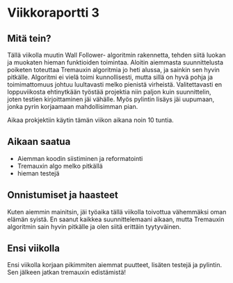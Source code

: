# Viikkoraportti 3

## Mitä tein?
Tällä viikolla muutin Wall Follower- algoritmin rakennetta, tehden siitä luokan ja muokaten hieman funktioiden toimintaa. Aloitin aiemmasta suunnittelusta 
poiketen toteuttaa Tremauxin algoritmia jo heti alussa, ja sainkin sen hyvin pitkälle. Algoritmi ei vielä toimi kunnollisesti, mutta sillä on hyvä pohja
ja toimimattomuus johtuu luultavasti melko pienistä virheistä. Valitettavasti en loppuviikosta ehtinytkään työstää projektia niin paljon kuin suunnittelin,
joten testien kirjoittaminen jäi vähälle. Myös pylintin lisäys jäi uupumaan, jonka pyrin korjaamaan mahdollisimman pian.

Aikaa prokjektiin käytin tämän viikon aikana noin 10 tuntia.

## Aikaan saatua
- Aiemman koodin siistiminen ja reformatointi
- Tremauxin algo melko pitkällä
- hieman testejä

## Onnistumiset ja haasteet
Kuten aiemmin mainitsin, jäi työaika tällä viikolla toivottua vähemmäksi oman elämän syistä. En saanut kaikkea suunnittelemaani aikaan, mutta Tremauxin
algoritmin sain hyvin pitkälle ja olen siitä erittäin tyytyväinen. 

## Ensi viikolla
Ensi viikolla korjaan pikimmiten aiemmat puutteet, lisäten testejä ja pylintin. Sen jälkeen jatkan tremauxin edistämistä!
